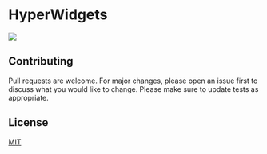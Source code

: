 ﻿# HyperWidgets
![](https://img.shields.io/badge/license-MIT-yellow)

## Contributing
Pull requests are welcome. For major changes, please open an issue first to discuss what you would like to change.
Please make sure to update tests as appropriate.

## License
[MIT](https://choosealicense.com/licenses/mit/)
